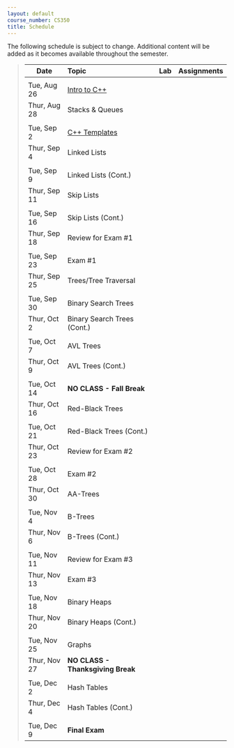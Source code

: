 ```yaml
---
layout: default
course_number: CS350
title: Schedule
---
```


The following schedule is subject to change.
Additional content will be added as it becomes available throughout the semester.


>| **Date**       | **Topic**                                      |  **Lab**                                 |  **Assignments**                  |
>| ---------------|:-----------------------------------------------|------------------------------------------|-----------------------------------|
>||||
>| Tue, Aug 26    |  [Intro to C++](lectures/intro_to_C++.html)    |  <!-- Histogram in C++ -->                       |                                   |
>| Thur, Aug 28   |  Stacks & Queues                               |  <!--Postfix expression evaluator-->     |  <!--Integer Array Stack (Due Sep 3)-->  |
>||||
>| Tue, Sep 2     |  [C++ Templates](lectures/C++_templates.html)  |  <!--Value semantics in C++-->           |                                   |
>| Thur, Sep 4    |  Linked Lists                                  |  <!--Benchmarking vector and list-->     |  <!--Doubly Linked List (Due Sep 15)-->  |
>||||
>| Tue, Sep 9     |  Linked Lists (Cont.)                          |  <!--Linked list implementation-->       |                                   |
>| Thur, Sep 11   |  Skip Lists                                    |               <!---->                    |                                   |
>||||
>| Tue, Sep 16    |  Skip Lists (Cont.)                            |               <!---->                    |  <!--Skip List (Due Sep 24)-->           |
>| Thur, Sep 18   |  Review for Exam #1                            |               <!---->                    |                                   |
>||||
>| Tue, Sep 23    |  Exam #1                                       |               <!---->                    |                                   |
>| Thur, Sep 25   |  Trees/Tree Traversal                          |               <!---->                    |                                   |
>||||
>| Tue, Sep 30    |  Binary Search Trees                           |  <!--Binary tree traversal algorithms--> |  <!--Random Art (Due Oct 6)-->           |
>| Thur, Oct 2    |  Binary Search Trees (Cont.)                   |  <!--Binary search trees-->              |                                   |
>||||
>| Tue, Oct 7     |  AVL Trees                                     |               <!---->                    |  <!--Binary Search Tree (Due Oct 22)-->  |
>| Thur, Oct 9    |  AVL Trees (Cont.)                             |               <!---->                    |                                   |
>||||
>| Tue, Oct 14    |  **NO CLASS - Fall Break**                     |               <!---->                    |                                   |
>| Thur, Oct 16   |  Red-Black Trees                               |               <!---->                    |                                   |
>||||
>| Tue, Oct 21    |  Red-Black Trees (Cont.)                       |               <!---->                    |                                   |
>| Thur, Oct 23   |  Review for Exam #2                            |               <!---->                    |                                   |
>||||
>| Tue, Oct 28    |  Exam #2                                       |               <!---->                    |                                   |
>| Thur, Oct 30   |  AA-Trees                                      |               <!---->                    |  <!--AA Tree (Due Nov 10)-->             |
>||||
>| Tue, Nov 4     |  B-Trees                                       |               <!---->                    |                                   |
>| Thur, Nov 6    |  B-Trees (Cont.)                               |               <!---->                    |                                   |
>||||
>| Tue, Nov 11    |  Review for Exam #3                            |               <!---->                    |                                   |
>| Thur, Nov 13   |  Exam #3                                       |               <!---->                    |                                   |
>||||
>| Tue, Nov 18    |  Binary Heaps                                  |               <!---->                    |  <!--Binary Heap (Due Nov 26)-->         |
>| Thur, Nov 20   |  Binary Heaps (Cont.)                          |               <!---->                    |                                   |
>||||
>| Tue, Nov 25    |  Graphs                                        |               <!---->                    |                                   |
>| Thur, Nov 27   |  **NO CLASS - Thanksgiving Break**             |               <!---->                    |                                   |
>||||
>| Tue, Dec 2     |  Hash Tables                                   |               <!---->                    |  <!--Hash Table (Due Dec 8)-->           |
>| Thur, Dec 4    |  Hash Tables (Cont.)                           |               <!---->                    |                                   |
>||||
>| Tue, Dec 9     |  **Final Exam**                                |               <!---->                    |                                   |



<!-- vim:set wrap: ­-->
<!-- vim:set linebreak: -->
<!-- vim:set nolist: -->
